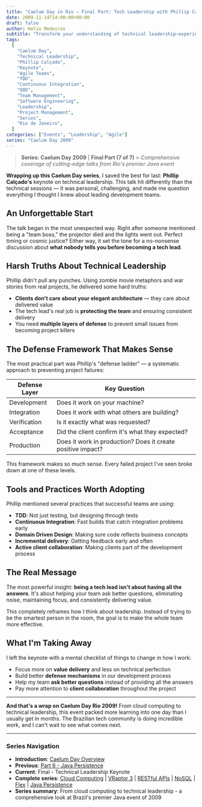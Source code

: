 ```yaml
---
title: "Caelum Day in Rio – Final Part: Tech Leadership with Phillip Calçado"
date: 2009-11-14T14:00:00+00:00
draft: false
author: Helio Medeiros
subtitle: "Transform your understanding of technical leadership—experience Phillip Calçado's career-defining keynote that reveals the difference between managing code and truly leading people through complex technical challenges"
tags:
  [
    "Caelum Day",
    "Technical Leadership",
    "Phillip Calçado",
    "Keynote",
    "Agile Teams",
    "TDD",
    "Continuous Integration",
    "DDD",
    "Team Management",
    "Software Engineering",
    "Leadership",
    "Project Management",
    "Series",
    "Rio de Janeiro",
  ]
categories: ["Events", "Leadership", "Agile"]
series: "Caelum Day 2009"
---
```


> **Series: Caelum Day 2009** | **Final Part (7 of 7)** > _Comprehensive coverage of cutting-edge talks from Rio's premier Java event_

**Wrapping up this Caelum Day series**, I saved the best for last: **Phillip Calçado's** keynote on technical leadership. This talk hit differently than the technical sessions — it was personal, challenging, and made me question everything I thought I knew about leading development teams.

## An Unforgettable Start

The talk began in the most unexpected way. Right after someone mentioned being a "team boss," the projector died and the lights went out. Perfect timing or cosmic justice? Either way, it set the tone for a no-nonsense discussion about **what nobody tells you before becoming a tech lead**.

## Harsh Truths About Technical Leadership

Phillip didn't pull any punches. Using zombie movie metaphors and war stories from real projects, he delivered some hard truths:

- **Clients don't care about your elegant architecture** — they care about delivered value
- The tech lead's real job is **protecting the team** and ensuring consistent delivery
- You need **multiple layers of defense** to prevent small issues from becoming project killers

## The Defense Framework That Makes Sense

The most practical part was Phillip's "defense ladder" — a systematic approach to preventing project failures:

| Defense Layer | Key Question                                                |
| ------------- | ----------------------------------------------------------- |
| Development   | Does it work on your machine?                               |
| Integration   | Does it work with what others are building?                 |
| Verification  | Is it exactly what was requested?                           |
| Acceptance    | Did the client confirm it's what they expected?             |
| Production    | Does it work in production? Does it create positive impact? |

This framework makes so much sense. Every failed project I've seen broke down at one of these levels.

## Tools and Practices Worth Adopting

Phillip mentioned several practices that successful teams are using:

- **TDD**: Not just testing, but designing through tests
- **Continuous Integration**: Fast builds that catch integration problems early
- **Domain Driven Design**: Making sure code reflects business concepts
- **Incremental delivery**: Getting feedback early and often
- **Active client collaboration**: Making clients part of the development process

## The Real Message

The most powerful insight: **being a tech lead isn't about having all the answers**. It's about helping your team ask better questions, eliminating noise, maintaining focus, and consistently delivering value.

This completely reframes how I think about leadership. Instead of trying to be the smartest person in the room, the goal is to make the whole team more effective.

## What I'm Taking Away

I left the keynote with a mental checklist of things to change in how I work:

- Focus more on **value delivery** and less on technical perfection
- Build better **defense mechanisms** in our development process
- Help my team **ask better questions** instead of providing all the answers
- Pay more attention to **client collaboration** throughout the project

---

**And that's a wrap on Caelum Day Rio 2009!** From cloud computing to technical leadership, this event packed more learning into one day than I usually get in months. The Brazilian tech community is doing incredible work, and I can't wait to see what comes next.

---

### **Series Navigation**

- **Introduction**: [Caelum Day Overview](../2009-11-07-caelum-day-intro/)
- **Previous**: [Part 6 - Java Persistence](../2009-11-13-caelum-day-part6-java-persistence/)
- **Current**: Final - Technical Leadership Keynote
- **Complete series**: [Cloud Computing](../2009-11-08-caelum-day-part1-cloud-fabio-kung/) | [VRaptor 3](../2009-11-09-caelum-day-part2-vraptor3/) | [RESTful APIs](../2009-11-10-caelum-day-part3-restful-apis/) | [NoSQL](../2009-11-11-caelum-day-part4-nosql/) | [Flex](../2009-11-12-caelum-day-part5-flex/) | [Java Persistence](../2009-11-13-caelum-day-part6-java-persistence/)
- **Series summary**: From cloud computing to technical leadership - a comprehensive look at Brazil's premier Java event of 2009
